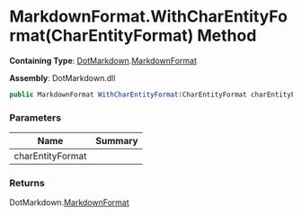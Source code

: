 # MarkdownFormat\.WithCharEntityFormat\(CharEntityFormat\) Method

**Containing Type**: [DotMarkdown](../../README.md)\.[MarkdownFormat](../README.md)

**Assembly**: DotMarkdown\.dll

```csharp
public MarkdownFormat WithCharEntityFormat(CharEntityFormat charEntityFormat)
```

### Parameters

| Name | Summary |
| ---- | ------- |
| charEntityFormat | |

### Returns

DotMarkdown\.[MarkdownFormat](../README.md)

